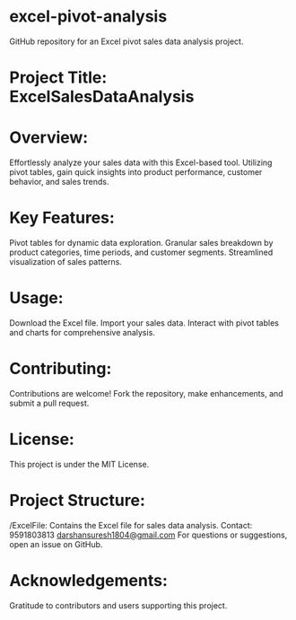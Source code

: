 # excel-pivot-analysis
GitHub repository for an Excel pivot sales data analysis project.

# Project Title: ExcelSalesDataAnalysis 

# Overview:
Effortlessly analyze your sales data with this Excel-based tool. Utilizing pivot tables, gain quick insights into product performance, customer behavior, and sales trends.

# Key Features:
Pivot tables for dynamic data exploration.
Granular sales breakdown by product categories, time periods, and customer segments.
Streamlined visualization of sales patterns.

# Usage:
Download the Excel file.
Import your sales data.
Interact with pivot tables and charts for comprehensive analysis. 

# Contributing:
Contributions are welcome! Fork the repository, make enhancements, and submit a pull request.

# License:
This project is under the MIT License.

# Project Structure:
/ExcelFile: Contains the Excel file for sales data analysis.
Contact: 9591803813
darshansuresh1804@gmail.com
For questions or suggestions, open an issue on GitHub.

# Acknowledgements:
Gratitude to contributors and users supporting this project.
